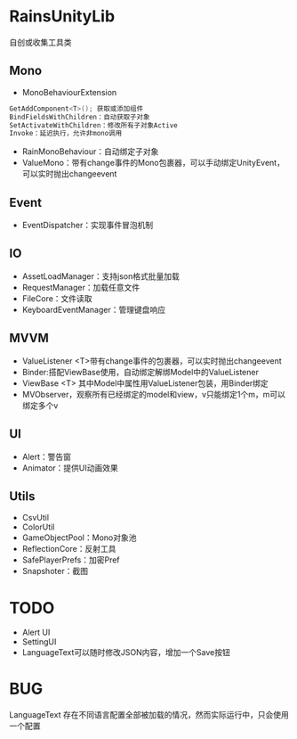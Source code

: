 # RainsUnityLib

自创或收集工具类

## Mono

* MonoBehaviourExtension

```csharp
GetAddComponent<T>(); 获取或添加组件  
BindFieldsWithChildren：自动获取子对象
SetActivateWithChildren：修改所有子对象Active
Invoke：延迟执行，允许非mono调用
```

* RainMonoBehaviour：自动绑定子对象
* ValueMono：带有change事件的Mono包裹器，可以手动绑定UnityEvent，可以实时抛出changeevent

## Event

* EventDispatcher：实现事件冒泡机制

## IO

* AssetLoadManager：支持json格式批量加载
* RequestManager：加载任意文件
* FileCore：文件读取
* KeyboardEventManager：管理键盘响应

## MVVM

* ValueListener \<T\>带有change事件的包裹器，可以实时抛出changeevent
* Binder:搭配ViewBase使用，自动绑定解绑Model中的ValueListener
* ViewBase <T\> 其中Model中属性用ValueListener包装，用Binder绑定
* MVObserver，观察所有已经绑定的model和view，v只能绑定1个m，m可以绑定多个v

## UI

* Alert：警告窗
* Animator：提供UI动画效果

## Utils

* CsvUtil
* ColorUtil
* GameObjectPool：Mono对象池
* ReflectionCore：反射工具
* SafePlayerPrefs：加密Pref
* Snapshoter：截图

# TODO

* Alert UI
* SettingUI
* LanguageText可以随时修改JSON内容，增加一个Save按钮

# BUG

LanguageText 存在不同语言配置全部被加载的情况，然而实际运行中，只会使用一个配置

